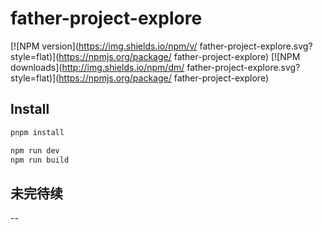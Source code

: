 # father-project-explore

[![NPM version](https://img.shields.io/npm/v/ father-project-explore.svg?style=flat)](<https://npmjs.org/package/> father-project-explore)
[![NPM downloads](http://img.shields.io/npm/dm/ father-project-explore.svg?style=flat)](<https://npmjs.org/package/> father-project-explore)

## Install

```bash
pnpm install
```

```bash
npm run dev
npm run build
```

## 未完待续

--
